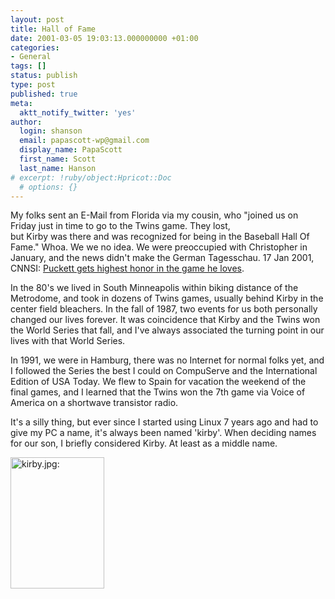 ```yaml
---
layout: post
title: Hall of Fame
date: 2001-03-05 19:03:13.000000000 +01:00
categories:
- General
tags: []
status: publish
type: post
published: true
meta:
  aktt_notify_twitter: 'yes'
author:
  login: shanson
  email: papascott-wp@gmail.com
  display_name: PapaScott
  first_name: Scott
  last_name: Hanson
# excerpt: !ruby/object:Hpricot::Doc
  # options: {}
---
```

<p>My folks sent an E-Mail from Florida via my cousin, who "joined us on Friday just in time to go to the Twins game.  They lost,<br />
but Kirby was there and was recognized for being in the Baseball Hall Of Fame." Whoa. We we no idea. We were preoccupied with Christopher in January, and the news didn't make the German Tagesschau. 17 Jan 2001, CNNSI: <a href="http://sportsillustrated.cnn.com/baseball/mlb/news/2001/01/17/hall_puckett_ap/">Puckett gets highest honor in the game he loves</a>.</p>
<p>In the 80's we lived in South Minneapolis within biking distance of the Metrodome, and took in dozens of Twins games, usually behind Kirby in the center field bleachers. In the fall of 1987, two events for us both personally changed our lives forever. It was coincidence that Kirby and the Twins won the World Series that fall, and I've always associated the turning point in our lives with that World Series.</p>
<p>In 1991, we were in Hamburg, there was no Internet for normal folks yet, and I followed the Series the best I could on CompuServe and the International Edition of USA Today. We flew to Spain for vacation the weekend of the final games, and I learned that the Twins won the 7th game via Voice of America on a shortwave transistor radio.</p>
<p>It's a silly thing, but ever since I started using Linux 7 years ago and had to give my PC a name, it's always been named 'kirby'. When deciding names for our son, I briefly considered Kirby. At least as a middle name. </p>
<p><img src="http://www.papascott.de/wordpress/wp-content/uploads/2001/03/t1puckettap01.jpg" height="210" width="150" border="0" alt="kirby.jpg: " /></p>
